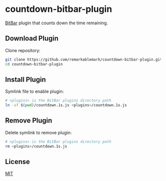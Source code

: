 # countdown-bitbar-plugin

[BitBar](https://github.com/matryer/bitbar) plugin that counts down the time remaining.

## Download Plugin

Clone repository:

```sh
git clone https://github.com/remarkablemark/countdown-bitbar-plugin.git
cd countdown-bitbar-plugin
```

## Install Plugin

Symlink file to enable plugin:

```sh
# <plugins> is the BitBar plugins directory path
ln -sf $(pwd)/countdown.1s.js <plugins>/countdown.1s.js
```

## Remove Plugin

Delete symlink to remove plugin:

```sh
# <plugins> is the BitBar plugins directory path
rm <plugins>/countdown.1s.js
```

## License

[MIT](LICENSE)
